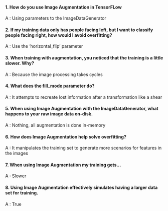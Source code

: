 #### 1. How do you use Image Augmentation in TensorFLow

A : Using parameters to the ImageDataGenerator

#### 2. If my training data only has people facing left, but I want to classify people facing right, how would I avoid overfitting?

A : Use the ‘horizontal_flip’ parameter

#### 3. When training with augmentation, you noticed that the training is a little slower. Why?

A : Because the image processing takes cycles

#### 4. What does the fill_mode parameter do?

A : It attempts to recreate lost information after a transformation like a shear

#### 5. When using Image Augmentation with the ImageDataGenerator, what happens to your raw image data on-disk.

A : Nothing, all augmentation is done in-memory

#### 6. How does Image Augmentation help solve overfitting?

A : It manipulates the training set to generate more scenarios for features in the images

#### 7. When using Image Augmentation my training gets...

A : Slower

#### 8. Using Image Augmentation effectively simulates having a larger data set for training.

A : True